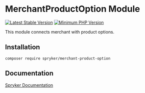 # MerchantProductOption Module
[![Latest Stable Version](https://poser.pugx.org/spryker/merchant-product-option/v/stable.svg)](https://packagist.org/packages/spryker/merchant-product-option)
[![Minimum PHP Version](https://img.shields.io/badge/php-%3E%3D%208.0-8892BF.svg)](https://php.net/)

This module connects merchant with product options.

## Installation

```
composer require spryker/merchant-product-option
```

## Documentation

[Spryker Documentation](https://docs.spryker.com)

